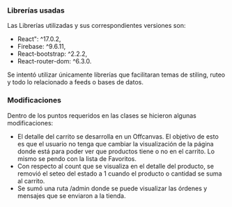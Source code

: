 ### Librerías usadas

Las Librerías utilizadas y sus correspondientes versiones son:

- React": ^17.0.2,
- Firebase: ^9.6.11,
- React-bootstrap: ^2.2.2,
- React-router-dom: ^6.3.0.

Se intentó utilizar únicamente librerías que facilitaran temas de stiling, ruteo y todo lo relacionado a feeds o bases de datos. 

### Modificaciones

Dentro de los puntos requeridos en las clases se hicieron algunas modificaciones: 

- El detalle del carrito se desarrolla en un Offcanvas. El objetivo de esto es que el usuario no tenga que cambiar la visualización de la página donde está para poder ver que productos tiene o no en el carrito. Lo mismo se pendo con la lista de Favoritos.
- Con respecto al count que se visualiza en el detalle del producto, se removió el seteo del estado a 1 cuando el producto o cantidad se suma al carrito.
- Se sumó una ruta /admin donde se puede visualizar las órdenes y mensajes que se enviaron a la tienda. 

